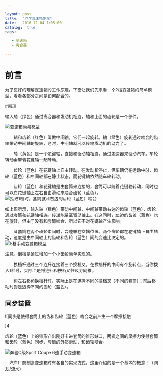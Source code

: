 ```yaml
---

layout: post
title:  "汽车变速箱原理"
date:   2016-12-04 1:05:00
catalog:  true
tags:

   - 变速箱
   - 离合器
   
---
```



# 前言

为了更好的理解变速箱的工作原理，下面让我们先来看一个2档变速箱的简单模型，看看各部分之间是如何配合的。

#原理

输入轴（绿色）通过离合器和发动机相连，轴和上面的齿轮是一个部件。

![变速箱简易模型][1]


　　轴和齿轮（红色）叫做中间轴。它们一起旋转。轴（绿色）旋转通过啮合的齿轮带动中间轴的旋转，这时，中间轴就可以传输发动机的动力了。

　　轴（黄色）是一个花键轴，直接和驱动轴相连，通过差速器来驱动汽车。车轮转动会带着花键轴一起转动。

　　齿轮（蓝色）在花键轴上自由转动。在发动机停止，但车辆仍在运动中时，齿轮（蓝色）和中间轴都在静止状态，而花键轴依然随车轮转动。

　　齿轮（蓝色）和花键轴是由套筒来连接的，套筒可以随着花键轴转动，同时也可以在花键轴上左右自由滑动来啮合齿轮（蓝色）。
　　
　　![挂进1档时，套筒就和右边的齿轮（蓝色）啮合][2]

如上图所示，输入轴（绿色）带动中间轴，中间轴带动右边的齿轮（蓝色），齿轮通过套筒和花键轴相连，传递能量至驱动轴上。在这同时，左边的齿轮（蓝色）也在旋转，但由于没有和套筒啮合，所以它不对花键轴产生影响。

　　当套筒在两个齿轮中间时，变速箱在空挡位置。两个齿轮都在花键轴上自由转动，速度是由中间轴上的齿轮和齿轮（蓝色）间的变速比决定的。
　　
　　![5档手动变速箱模型][3]

注意，倒档是通过增加一个小齿轮简单实现的。

　　换档杆通过三个连杆连接着三个换档叉。在换挡杆的中间有个旋转点，当你拨入1档时，实际上是将连杆和换档叉往反方向推。

　　你左右移动换档杆时，实际上是在选择不同的换档叉（不同的套筒）；前后移动时则是选择不同的齿轮（蓝色）。
　　
## 同步装置

![同步是使得套筒上的齿和齿轮（蓝色）啮合之前产生一个摩擦接触

][4]

齿轮（蓝色）上的锥形凸出刚好卡进套筒的锥形缺口，两者之间的摩擦力使得套筒和齿轮（蓝色）同步，套筒的外部滑动，和齿轮啮合。

![奔驰C级Sport Coupe 6速手动变速箱][5]

　汽车厂商制造变速箱时有各自的实现方式，这里介绍的是一个基本的概念！（网友/流水）
　

[1]: http://img.autohome.com.cn/2005/11/17/17-14-39-48-960480615.jpg

[2]: http://img.autohome.com.cn/2005/11/17/17-14-39-45-30291750.jpg

[3]: http://img.autohome.com.cn/2005/11/17/17-14-39-51-957178642.jpg

[4]: http://img.autohome.com.cn/2005/11/17/17-14-39-47-744521547.jpg

[5]: http://img.autohome.com.cn/2005/11/17/17-14-39-52-155665354.jpg